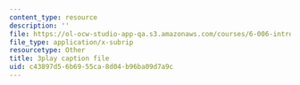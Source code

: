 ```yaml
---
content_type: resource
description: ''
file: https://ol-ocw-studio-app-qa.s3.amazonaws.com/courses/6-006-introduction-to-algorithms-fall-2011/c43897d56b6955ca8d04b96ba09d7a9c_IFrvgSvZA0I.vtt
file_type: application/x-subrip
resourcetype: Other
title: 3play caption file
uid: c43897d5-6b69-55ca-8d04-b96ba09d7a9c
---
```

